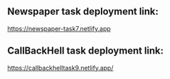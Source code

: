 ## Newspaper task deployment link:
https://newspaper-task7.netlify.app

## CallBackHell task deployment link:
https://callbackhelltask9.netlify.app/
